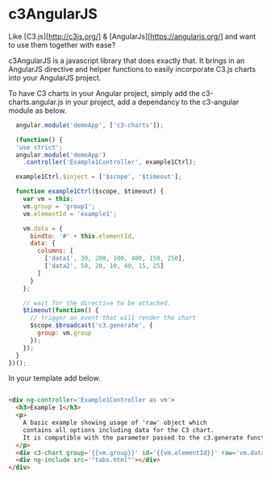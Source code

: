 c3AngularJS
====
Like [C3.js][http://c3js.org/] & [AngularJs][https://angularjs.org/] and want
to use them together with ease?

c3AngularJS is a javascript library that does exactly that. It brings in an
AngularJS directive and helper functions to easily incorporate C3.js charts
into your AngularJS project.

To have C3 charts in your Angular project, simply add the c3-charts.angular.js
in your project, add a dependancy to the c3-angular module as below.

```javascript
  angular.module('demoApp', ['c3-charts']);

  (function() {
  'use strict';
  angular.module('demoApp')
    .controller('Example1Controller', example1Ctrl);

  example1Ctrl.$inject = ['$scope', '$timeout'];

  function example1Ctrl($scope, $timeout) {
    var vm = this;
    vm.group = 'group1';
    vm.elementId = 'example1';

    vm.data = {
      bindto: '#' + this.elementId,
      data: {
        columns: [
          ['data1', 30, 200, 100, 400, 150, 250],
          ['data2', 50, 20, 10, 40, 15, 25]
        ]
      }
    };

    // wait for the directive to be attached.
    $timeout(function() {
      // trigger an event that will render the chart
      $scope.$broadcast('c3.generate', {
        group: vm.group
      });
    });
  }
})();
```
In your template add below.
```html

<div ng-controller='Example1Controller as vm'>
  <h3>Example 1</h3>
  <p>
    A basic example showing usage of 'raw' object which
    contains all options including data for the C3 chart.
    It is compatible with the parameter passed to the c3.generate function.
  </p>
  <div c3-chart group='{{vm.group}}' id='{{vm.elementId}}' raw='vm.data'></div>
  <div ng-include src='"tabs.html"'></div>
</div>

```

